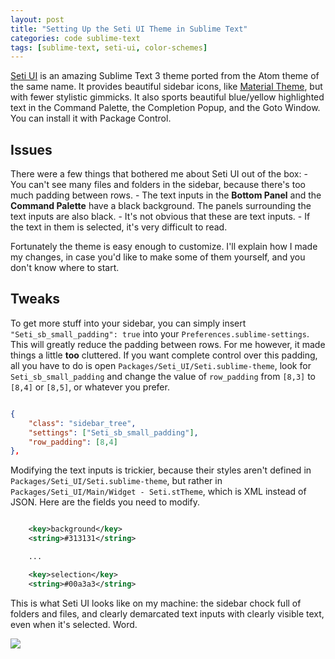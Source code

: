 ```yaml
---
layout: post
title: "Setting Up the Seti UI Theme in Sublime Text"
categories: code sublime-text
tags: [sublime-text, seti-ui, color-schemes]
---
```


[Seti UI](https://github.com/ctf0/Seti_ST3) is an amazing Sublime Text 3 theme ported from the Atom theme of the same name. It provides beautiful sidebar icons, like [Material Theme](https://github.com/equinusocio/material-theme), but with fewer stylistic gimmicks. It also sports beautiful blue/yellow highlighted text in the Command Palette, the Completion Popup, and the Goto Window. You can install it with  Package Control.

## Issues
There were a few things that bothered me about Seti UI out of the box:
    - You can't see many files and folders in the sidebar, because there's too much padding between rows.
    - The text inputs in the __Bottom Panel__ and the __Command Palette__ have a black background. The panels surrounding the text inputs are also black.
        - It's not obvious that these are text inputs.
        - If the text in them is selected, it's very difficult to read.

Fortunately the theme is easy enough to customize. I'll explain how I made my changes, in case you'd like to make some of them yourself, and you don't know where to start.

## Tweaks

To get more stuff into your sidebar, you can simply insert `"Seti_sb_small_padding": true` into your `Preferences.sublime-settings`. This will greatly reduce the padding between rows. For me however, it made things a little __too__ cluttered. If you want complete control over this padding, all you have to do is open `Packages/Seti_UI/Seti.sublime-theme`, look for `Seti_sb_small_padding` and change the value of `row_padding` from `[8,3]` to `[8,4]` or `[8,5]`, or whatever you prefer.

~~~json

{
    "class": "sidebar_tree",
    "settings": ["Seti_sb_small_padding"],
    "row_padding": [8,4]
},

~~~

Modifying the text inputs is trickier, because their styles aren't defined in `Packages/Seti_UI/Seti.sublime-theme`, but rather in `Packages/Seti_UI/Main/Widget - Seti.stTheme`, which is XML instead of JSON. Here are the fields you need to modify.

~~~xml

    <key>background</key>
    <string>#313131</string>

    ...

    <key>selection</key>
    <string>#00a3a3</string>

~~~

This is what Seti UI looks like on my machine: the sidebar chock full of folders and files, and clearly demarcated text inputs with clearly visible text, even when it's selected. Word.

![](https://raw.githubusercontent.com/kylebebak/kylebebak.github.io/master/_assets/img/st_seti.png)
